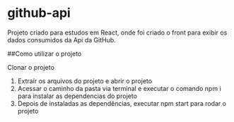 # github-api
Projeto criado para estudos em React, onde foi criado o front para exibir os dados consumidos da Api da GitHub.

##Como utilizar o projeto

Clonar o projeto
1. Extraír os arquivos do projeto e abrir o projeto
2. Acessar o caminho da pasta via terminal e executar o comando npm i para instalar as dependencias do projeto
3. Depois de instaladas as dependências, executar npm start para rodar o projeto